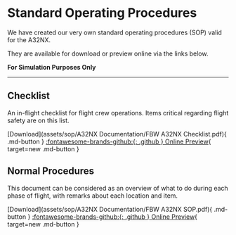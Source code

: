 # Standard Operating Procedures

We have created our very own standard operating procedures (SOP) valid for the A32NX.

They are available for download or preview online via the links below.

**For Simulation Purposes Only**

---

## Checklist

An in-flight checklist for flight crew operations. Items critical regarding flight safety are on this list.

[Download](assets/sop/A32NX Documentation/FBW A32NX Checklist.pdf){ .md-button } [:fontawesome-brands-github:{: .github } Online Preview](https://github.com/flybywiresim/docs/blob/primary/docs/pilots-corner/a32nx/assets/sop/A32NX%20Documentation/FBW%20A32NX%20Checklist.pdf){ target=new .md-button }

## Normal Procedures

This document can be considered as an overview of what to do during each phase of flight, with remarks about each location and item.

[Download](assets/sop/A32NX Documentation/FBW A32NX SOP.pdf){ .md-button } [:fontawesome-brands-github:{: .github } Online Preview](https://github.com/flybywiresim/docs/blob/primary/docs/pilots-corner/a32nx/assets/sop/A32NX%20Documentation/FBW%20A32NX%20SOP.pdf){ target=new .md-button }


